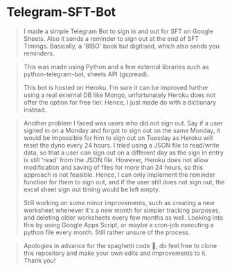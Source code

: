 # Telegram-SFT-Bot

</details>


> I made a simple Telegram Bot to sign in and out for SFT on Google Sheets. Also it sends a reminder to sign out at the end of SFT Timings. Basically, a 'BIBO' book but digitised, which also sends you reminders.

> This was made using Python and a few external libraries such as python-telegram-bot, sheets API (gspread).
>
> This bot is hosted on Heroku. I'm sure it can be improved further using a real external DB like Mongo, unfortunately Heroku does not offer the option for free tier. Hence, I just made do with a dictionary instead.

> Another problem I faced was users who did not sign out. Say if a user signed in on a Monday and forgot to sign out on the same Monday, it would be impossible for him to sign out on Tuesday as Heroku will reset the dyno every 24 hours. I tried using a JSON file to read/write data, so that a user can sign out on a different day as the sign in entry is still 'read' from the JSON file. However, Heroku does not allow modification and saving of files for more than 24 hours, so this approach is not feasible. Hence, I can only implement the reminder function for them to sign out, and if the user still does not sign out, the excel sheet sign out timing would be left empty.
> 
> Still working on some minor improvements, such as creating a new worksheet whenever it's a new month for simpler tracking purposes, and deleting older worksheets every few months as well. Looking into this by using Google Apps Script, or maybe a cron-job executing a python file every month. Still rather unsure of the process.

> Apologies in advance for the spaghetti code 😬, do feel free to clone this repository and make your own edits and improvements to it. Thank you!

